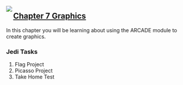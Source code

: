 <img align="left" src="http://hermonswebsites.com/Classes/CS/python.png"><H2><a href="https://sites.google.com/urbandaleschools.com/pythonjedi/7-graphics" target="_blank">Chapter 7 Graphics</a></H2>

In this chapter you will be learning about using the ARCADE module to create graphics. 


<h3>Jedi Tasks</h3>
<ol>
  <li>Flag Project</li>
  <li>Picasso Project</li>
  <li>Take Home Test</li>
  </ol>
